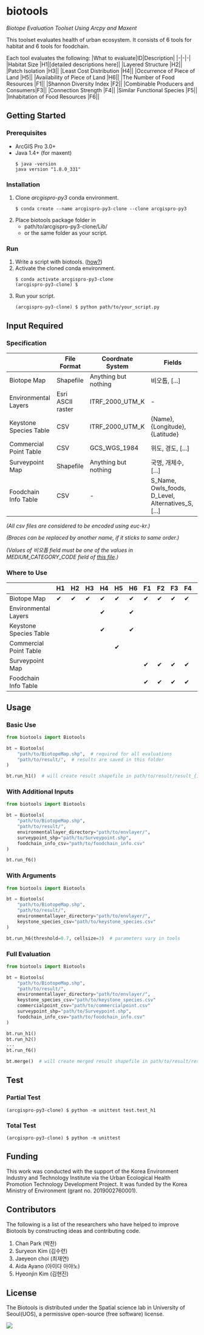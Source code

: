 # biotools
*Biotope Evaluation Toolset Using Arcpy and Maxent*

This toolset evaluates health of urban ecosystem.
It consists of 6 tools for habitat and 6 tools for foodchain.

Each tool evaluates the following:
|What to evaluate|ID|Description|
|-|-|-|
|Habitat Size                      |H1|[detailed descriptions here]|
|Layered Structure                 |H2||
|Patch Isolation                   |H3||
|Least Cost Distribution           |H4||
|Occurrence of Piece of Land       |H5||
|Availability of Piece of Land     |H6||
|The Number of Food Resources      |F1||
|Shannon Diversity Index           |F2||
|Combinable Producers and Consumers|F3||
|Connection Strength               |F4||
|Similar Functional Species        |F5||
|Inhabitation of Food Resources    |F6||


## Getting Started

### Prerequisites
* ArcGIS Pro 3.0+
* Java 1.4+ (for maxent)
  ```console
  $ java -version
  java version "1.8.0_331"
  ```

### Installation
1. Clone *arcgispro-py3* conda environment.
   ```console
   $ conda create --name arcgispro-py3-clone --clone arcgispro-py3
   ```
2. Place biotools package folder in
   * path/to/arcgispro-py3-clone/Lib/
   * or the same folder as your script.

### Run
1. Write a script with biotools. ([how?](#usage))
2. Activate the cloned conda environment.
   ```console
   $ conda activate arcgispro-py3-clone
   (arcgispro-py3-clone) $
   ```
3. Run your script.
   ```console
   (arcgispro-py3-clone) $ python path/to/your_script.py
   ```


## Input Required

### Specification
||File Format|Coordnate System|Fields|
|-|-|-|-|
|Biotope Map           |Shapefile|Anything but nothing|비오톱, [...]|
|Environmental Layers  |Esri ASCII raster|ITRF_2000_UTM_K|-|
|Keystone Species Table|CSV|ITRF_2000_UTM_K|{Name}, {Longitude}, {Latitude}|
|Commercial Point Table|CSV|GCS_WGS_1984|위도, 경도, [...]|
|Surveypoint Map       |Shapefile|Anything but nothing|국명, 개체수, [...]|
|Foodchain Info Table  |CSV|-|S_Name, Owls_foods, D_Level, Alternatives_S, [...]|

*(All csv files are considered to be encoded using euc-kr.)*

*(Braces can be replaced by another name, if it sticks to same order.)*

*(Values of 비오톱 field must be one of the values in MEDIUM_CATEGORY_CODE field of [this file](biotools/res/biotope_codes.csv).)*

### Where to Use
||H1|H2|H3|H4|H5|H6|F1|F2|F3|F4|F5|F6|
|-|-|-|-|-|-|-|-|-|-|-|-|-|
|Biotope Map           |✔|✔|✔|✔|✔|✔|✔|✔|✔|✔|✔|✔|
|Environmental Layers  | | | |✔| |✔| | | | | |✔|
|Keystone Species Table| | | |✔| |✔| | | | | | |
|Commercial Point Table| | | | |✔| | | | | | | |
|Surveypoint Map       | | | | | | |✔|✔|✔|✔|✔|✔|
|Foodchain Info Table  | | | | | | |✔|✔|✔|✔|✔| |


## Usage

### Basic Use
```python
from biotools import Biotools

bt = Biotools(
    "path/to/BiotopeMap.shp",  # required for all evaluations
    "path/to/result/",  # results are saved in this folder
)

bt.run_h1()  # will create result shapefile in path/to/result/result_{id}/
```

### With Additional Inputs
```python
from biotools import Biotools

bt = Biotools(
    "path/to/BiotopeMap.shp",
    "path/to/result/",
    environmentallayer_directory="path/to/envlayer/",
    surveypoint_shp="path/to/Surveypoint.shp",
    foodchain_info_csv="path/to/foodchain_info.csv"
)

bt.run_f6()
```

### With Arguments
```python
from biotools import Biotools

bt = Biotools(
    "path/to/BiotopeMap.shp",
    "path/to/result/",
    environmentallayer_directory="path/to/envlayer/",
    keystone_species_csv="path/to/keystone_species.csv"
)

bt.run_h6(threshold=0.7, cellsize=3)  # parameters vary in tools
```

### Full Evaluation
```python
from biotools import Biotools

bt = Biotools(
    "path/to/BiotopeMap.shp",
    "path/to/result/",
    environmentallayer_directory="path/to/envlayer/",
    keystone_species_csv="path/to/keystone_species.csv"
    commercialpoint_csv="path/to/commercialpoint.csv"
    surveypoint_shp="path/to/Surveypoint.shp",
    foodchain_info_csv="path/to/foodchain_info.csv"
)

bt.run_h1()
bt.run_h2()
...
bt.run_f6()

bt.merge()  # will create merged result shapefile in path/to/result/result_full/
```

## Test
### Partial Test
```console
(arcgispro-py3-clone) $ python -m unittest test.test_h1
```
### Total Test
```console
(arcgispro-py3-clone) $ python -m unittest
```

## Funding
This work was conducted with the support of the Korea Environment Industry and Technology Institute via the Urban Ecological Health Promotion Technology Development Project. It was funded by the Korea Ministry of Environment (grant no. 2019002760001).

## Contributors
The following is a list of the researchers who have helped to improve Biotools by constructing ideas and contributing code.
1. Chan Park (박찬)
2. Suryeon Kim (김수련)
3. Jaeyeon choi (최재연)
4. Aida Ayano (아이다 아야노)
5. Hyeonjin Kim (김현진)

## License
The Biotools is distributed under the Spatial science lab in University of Seoul(UOS), a permissive open-source (free software) license.

![](https://lauos.or.kr/wp-content/uploads/2022/02/융합연구실로고.png)
